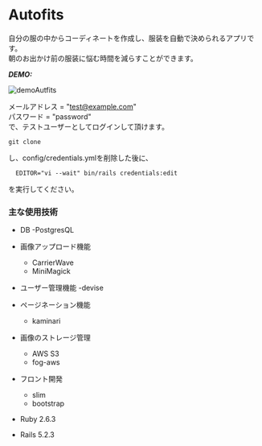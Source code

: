 # Autofits

自分の服の中からコーディネートを作成し、服装を自動で決められるアプリです。  
朝のお出かけ前の服装に悩む時間を減らすことができます。

***DEMO:***

![demoAutfits](https://user-images.githubusercontent.com/51501611/61927797-1a7d4400-afb1-11e9-8127-3097543ce8ea.gif)

メールアドレス = "test@example.com"    
パスワード = "password"  
で、テストユーザーとしてログインして頂けます。
```
git clone
```
 し、config/credentials.ymlを削除した後に、
```
  EDITOR="vi --wait" bin/rails credentials:edit
```
を実行してください。

### 主な使用技術
- DB
  -PostgresQL
- 画像アップロード機能
  - CarrierWave
  - MiniMagick
- ユーザー管理機能
  -devise
- ページネーション機能
  - kaminari
- 画像のストレージ管理
  - AWS S3
  - fog-aws
- フロント開発
  - slim
  - bootstrap

- Ruby 2.6.3
- Rails 5.2.3
